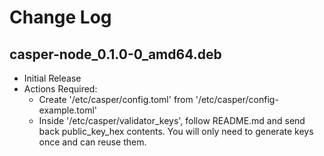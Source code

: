# Change Log

## casper-node_0.1.0-0_amd64.deb

 - Initial Release
 - Actions Required:
    - Create '/etc/casper/config.toml' from '/etc/casper/config-example.toml'
    - Inside '/etc/casper/validator_keys', follow README.md and send back public_key_hex contents.
      You will only need to generate keys once and can reuse them.